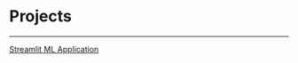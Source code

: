 # Projects
---

[Streamlit ML Application](https://geedino11-professiona-pythonstreamlit-demostreamlit-demo-tb6d3x.streamlitapp.com/)
